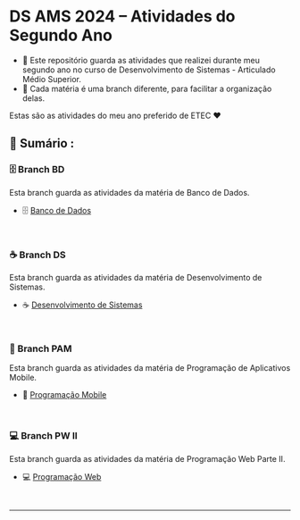 # DS AMS 2024 – Atividades do Segundo Ano

- 🎯 Este repositório guarda as atividades que realizei durante meu segundo ano no curso de Desenvolvimento de Sistemas - Articulado Médio Superior.
- 🧭 Cada matéria é uma branch diferente, para facilitar a organização delas. 

Estas são as atividades do meu ano preferido de ETEC ❤️

<!-- SESSÃO DO ÍNDICE DAS ATIVIDADES ⬇️ -->
## 📇 Sumário :

### 🗄️ Branch BD
Esta branch guarda as atividades da matéria de Banco de Dados.
- 🗄️ [Banco de Dados](https://github.com/RgoSL/DS-AMS-2024/tree/BD) <!-- ⬅️ LINK PARA A RESPECTIVA BRANCH -->
<br>

### ☕ Branch DS
Esta branch guarda as atividades da matéria de Desenvolvimento de Sistemas.
- ☕ [Desenvolvimento de Sistemas](https://github.com/RgoSL/DS-AMS-2024/tree/DS) <!-- ⬅️ LINK PARA A RESPECTIVA BRANCH -->
<br>

### 📱 Branch PAM
Esta branch guarda as atividades da matéria de Programação de Aplicativos Mobile.
- 📱 [Programação Mobile](https://github.com/RgoSL/DS-AMS-2024/tree/PAM) <!-- ⬅️ LINK PARA A RESPECTIVA BRANCH -->
<br>

### 💻 Branch PW II
Esta branch guarda as atividades da matéria de Programação Web Parte II.
- 💻 [Programação Web](https://github.com/RgoSL/DS-AMS-2024/tree/PW-II) <!-- ⬅️ LINK PARA A RESPECTIVA BRANCH -->
<br>
  
----
